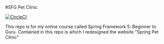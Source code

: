#SFG Pet Clinic

[![CircleCI](https://dl.circleci.com/status-badge/img/gh/obl0702/sfg-pet-clinic/tree/master.svg?style=svg)](https://dl.circleci.com/status-badge/redirect/gh/obl0702/sfg-pet-clinic/tree/master)

This repo is for my online course called Spring Framework 5: Beginner to Guru.
Contained in this repo is which I redesigned the website "Spring Pet Clinic"